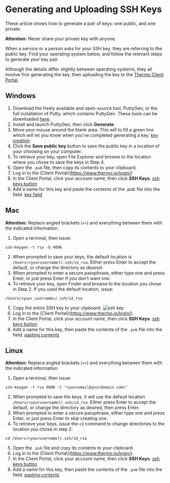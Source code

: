 # Generating and Uploading SSH Keys
These article shows how to generate a pair of keys: one public, and one private.

**Attention:** Never share your private key with anyone.

When a service or a person asks for your SSH key, they are referring to the public key. Find your operating system below, and follow the relevant steps to generate your key pair.

Although the details differ slightly between operating systems, they all involve first generating the key, then uploading the key to the [Thermo Client Portal](https://www.thermo.io/login/).
## Windows
1. Download the freely available and open-source tool, PuttyGen, or the full installation of Putty, which contains PuttyGen. These tools can be downloaded [here](https://www.chiark.greenend.org.uk/~sgtatham/putty/latest.html).
2. Install and launch PuttyGen, then click **Generate**.
3. Move your mouse around the blank area. This will to fill a green line which will let you know when you've completed generating a key.
[key creation](https://raw.githubusercontent.com/thermoio/docs/master/images/placeholder.png)
4. Click the **Save public key** button to save the public key in a location of your choosing on your computer.
5. To retrieve your key, open File Explorer and browse to the location where you chose to save the keys in Step 4.
6. Open the `.pub` file, then copy its contents to your clipboard.
7. Log in to the [Client Portal}(https://www.thermo.io/login/)
8. In the Client Portal, click your account name, then click **SSH Keys**.
[ssh keys button](https://raw.githubusercontent.com/thermoio/docs/master/images/placeholder.png)
9. Add a name for this key and paste the contents of the .pub file into the field.
[key field](https://raw.githubusercontent.com/thermoio/docs/master/images/placeholder.png)
## Mac
**Attention:** Replace angled brackets (`<>`) and everything between them with the indicated information.
1. Open a terminal, then issue:
```
ssh-keygen -t rsa -b 4096
```
2. When prompted to save your keys, the default location is `/Users/<yourusername?/.ssh/id_rsa`. Either press Enter to accept the default, or change the directory as desired.
3. When prompted to enter a secure passphrase, either type one and press Enter, or just press Enter if you don’t want one.
4. To retrieve your key, open Finder and browse to the location you chose in Step 2. If you used the default location, issue:
```
/Users/<your_username>/.ssh/id_rsa
```
5. Copy the entire SSH key to your clipboard.
![ssh key](https://raw.githubusercontent.com/thermoio/docs/master/images/generating-and-uploading-ssh-keys/2017-11-02_14-53-39.png)
6. Log in to the [Client Portal}(https://www.thermo.io/login/).
7. In the Client Portal, click your account name, then click **SSH Keys**.
[ssh keys button](https://raw.githubusercontent.com/thermoio/docs/master/images/placeholder.png)
8. Add a name for this key, then paste the contents of the `.pub` file into the field.
[pasting contents](https://raw.githubusercontent.com/thermoio/docs/master/images/placeholder.png)
## Linux
**Attention:** Replace angled brackets (`<>`) and everything between them with the indicated information.
1. Open a terminal, then issue:
```
ssh-keygen -t rsa 4096 -C "<youremail@yourdomain.com>"
```
2. When prompted to save the keys, it will use the default location `/Users/<yourusername?/.ssh/id_rsa`. Either press Enter to accept the default, or change the directory as desired, then press Enter.
3. When prompted to enter a secure passphrase, either type one and press Enter, or just press Enter to skip creating one.
4. To retrieve your keys, issue the `cd` command to change directories to the location you chose in step 2:
```
cd /Users/<yourusername?/.ssh/id_rsa
```
5. Open the `.pub` file and copy its contents to your clipboard.
6. Log in to the [Client Portal}(https://www.thermo.io/login/).
7. In the Client Portal, click your account name, then click **SSH Keys**.
[ssh keys button](https://raw.githubusercontent.com/thermoio/docs/master/images/placeholder.png)
8. Add a name for this key, then paste the contents of the `.pub` file into the field.
[pasting contents](https://raw.githubusercontent.com/thermoio/docs/master/images/placeholder.png)
